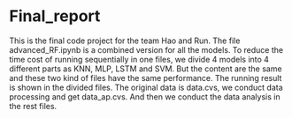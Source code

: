 # Final_report
This is the final code project for the team Hao and Run.
The file advanced_RF.ipynb is a combined version for all the models. To reduce the time cost of running sequentially in one files, we divide 4 models into 4 different parts as KNN, MLP, LSTM and SVM. But the content are the same and these two kind of files have the same performance. The running result is shown in the divided files.
The original data is data.cvs, we conduct data processing and get data_ap.cvs. And then we conduct the data analysis in the rest files.
